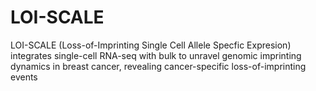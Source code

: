 # LOI-SCALE
LOI-SCALE (Loss-of-Imprinting Single Cell Allele Specfic Expresion) integrates single-cell RNA-seq with bulk to unravel genomic imprinting dynamics in breast cancer, revealing cancer-specific loss-of-imprinting events
